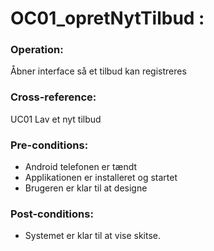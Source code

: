 # OC01_opretNytTilbud :

### Operation:
Åbner interface så et tilbud kan registreres

### Cross-reference:
UC01 Lav et nyt tilbud

### Pre-conditions:
- Android telefonen er tændt
- Applikationen er installeret og startet
- Brugeren er klar til at designe

### Post-conditions:
- Systemet er klar til at vise skitse.


